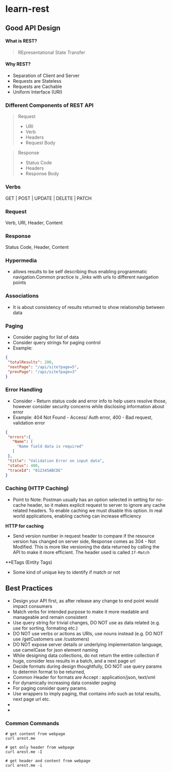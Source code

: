 # learn-rest

## Good API Design

#### What is REST?
> REpresentational State Transfer

#### Why REST?
* Separation of Client and Server
* Requests are Stateless
* Requests are Cachable
* Uniform Interface (URI)

### Different Components of REST API
> Request
 > * URI
 > * Verb
 > * Headers
 > * Request Body

> Response
 > * Status Code
 > * Headers
 > * Response Body


### Verbs
GET | POST | UPDATE | DELETE | PATCH

### Request 
Verb, URI, Header, Content 

### Response 
Status Code, Header,  Content


### Hypermedia
* allows results to be self describing thus enabling programmatic navigation.Common practice is \_links with urls to different navigation points

 
### Associations
* It is about consistency of results returned to show relationship between data

### Paging
* Consider paging for list of data
* Consider query strings for paging control
* Example:
```json
{
 "totalResults": 200,
 "nextPage": "/api/site?page=5",
 "prevPage": "/api/site?page=3"
}
```

### Error Handling
* Consider - Return status code and error info to help users resolve those, however consider security concerns while disclosing information about error
* Example: 404 Not Found - Access/ Auth error, 400 - Bad request, validation error

```json
{
 "errors":{ 
   "Name": [
     "Name field data is required"
   ]
 },
 "title": "Validation Error on input data",
 "status": 400,
 "traceId": "012345ABCDE"
}
```

### Caching (HTTP Caching)
* Point to Note: Postman usually has an option selected in setting for no-cache header, so it makes explicit request to server to ignore any cache related headers. To enable caching we must disable this option. In real world applications, enabling caching can increase efficiency


**HTTP for caching**
* Send version number in request header to compare if the resource version has changed on server side, Response comes as 304 - Not Modified. This is more like versioning the data returned by calling the API to make it more efficient. The header used is called ```If-Match```

**ETags (Entity Tags)
* Some kind of unique key to identify if match or not 

## Best Practices
* Design your API first, as after release any change to end point would impact consumers
* Match verbs for intended purpose to make it more readable and manageable and remain consistent
* Use query string for trivial changes, DO NOT use as data related (e.g. use for sorting, formating etc.)
* DO NOT use verbs or actions as URIs, use nouns instead (e.g. DO NOT use /getCustomers use /customers)
* DO NOT expose server details or underlying implementation language, use camelCase for json element naming
* While designing data collections, do not return the entire collection if huge, consider less results in a batch, and a next page url
* Decide formats during design thoughtfully, DO NOT use query params to determin format to be returned, 
* Common Header for formats are Accept : application/json, text/xml
* For dynamically increasing data consider paging
* For paging consider query params. 
* Use wrappers to imply paging, that contains info such as total results, next page url etc. 
* 
* 

### Common Commands
```linux
# get content from webpage
curl arest.me

# get only header from webpage
curl arest.me -I

# get header and content from webpage
curl arest.me -i

```
